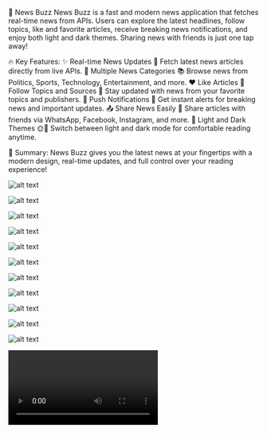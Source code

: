 📱 News Buzz 
News Buzz is a fast and modern news application that fetches real-time news from APIs.
Users can explore the latest headlines, follow topics, like and favorite articles, receive breaking news notifications, and enjoy both light and dark themes.
Sharing news with friends is just one tap away!

🔥 Key Features:
✨ Real-time News Updates
🔗 Fetch latest news articles directly from live APIs.
📰 Multiple News Categories
📚 Browse news from Politics, Sports, Technology, Entertainment, and more.
❤️ Like Articles
👥 Follow Topics and Sources
🔔 Stay updated with news from your favorite topics and publishers.
📢 Push Notifications
🔔 Get instant alerts for breaking news and important updates.
📤 Share News Easily
📱 Share articles with friends via WhatsApp, Facebook, Instagram, and more.
🎨 Light and Dark Themes
🌞🌙 Switch between light and dark mode for comfortable reading anytime.

🎯 Summary:
News Buzz gives you the latest news at your fingertips with a modern design, real-time updates, and full control over your reading experience!


![alt text](01.jfif)

![alt text](02.jfif)

![alt text](<03 (2).jpeg>)

![alt text](04.jfif)

![alt text](05.jfif)

![alt text](06.jfif)

![alt text](07.jfif)

![alt text](08.jfif)

![alt text](09.jfif)

![alt text](10.jfif)

![alt text](11.jfif)

<video controls src="Demo (2).mp4" title="Demo"></video>